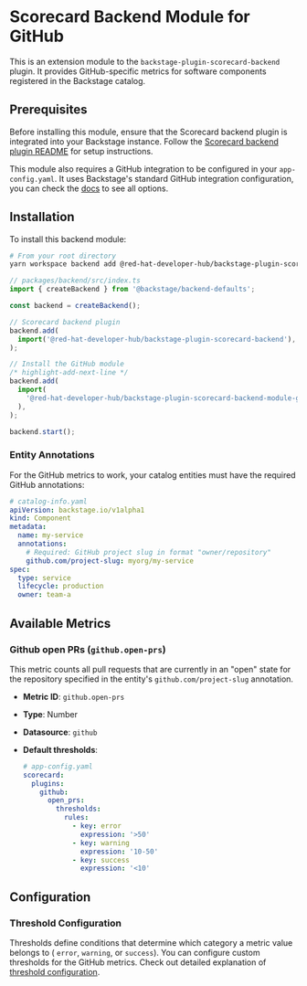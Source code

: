 # Scorecard Backend Module for GitHub

This is an extension module to the `backstage-plugin-scorecard-backend` plugin. It provides GitHub-specific metrics for software components registered in the Backstage catalog.

## Prerequisites

Before installing this module, ensure that the Scorecard backend plugin is integrated into your Backstage instance. Follow the [Scorecard backend plugin README](../scorecard-backend/README.md) for setup instructions.

This module also requires a GitHub integration to be configured in your `app-config.yaml`. It uses Backstage's standard GitHub integration configuration, you can check the [docs](https://backstage.io/docs/integrations/github/locations/#configuration) to see all options.

## Installation

To install this backend module:

```bash
# From your root directory
yarn workspace backend add @red-hat-developer-hub/backstage-plugin-scorecard-backend-module-github
```

```ts
// packages/backend/src/index.ts
import { createBackend } from '@backstage/backend-defaults';

const backend = createBackend();

// Scorecard backend plugin
backend.add(
  import('@red-hat-developer-hub/backstage-plugin-scorecard-backend'),
);

// Install the GitHub module
/* highlight-add-next-line */
backend.add(
  import(
    '@red-hat-developer-hub/backstage-plugin-scorecard-backend-module-github'
  ),
);

backend.start();
```

### Entity Annotations

For the GitHub metrics to work, your catalog entities must have the required GitHub annotations:

```yaml
# catalog-info.yaml
apiVersion: backstage.io/v1alpha1
kind: Component
metadata:
  name: my-service
  annotations:
    # Required: GitHub project slug in format "owner/repository"
    github.com/project-slug: myorg/my-service
spec:
  type: service
  lifecycle: production
  owner: team-a
```

## Available Metrics

### Github open PRs (`github.open-prs`)

This metric counts all pull requests that are currently in an "open" state for the repository specified in the entity's `github.com/project-slug` annotation.

- **Metric ID**: `github.open-prs`
- **Type**: Number
- **Datasource**: `github`
- **Default thresholds**:

  ```yaml
  # app-config.yaml
  scorecard:
    plugins:
      github:
        open_prs:
          thresholds:
            rules:
              - key: error
                expression: '>50'
              - key: warning
                expression: '10-50'
              - key: success
                expression: '<10'
  ```

## Configuration

### Threshold Configuration

Thresholds define conditions that determine which category a metric value belongs to ( `error`, `warning`, or `success`). You can configure custom thresholds for the GitHub metrics. Check out detailed explanation of [threshold configuration](../scorecard-backend/docs/thresholds.md).
